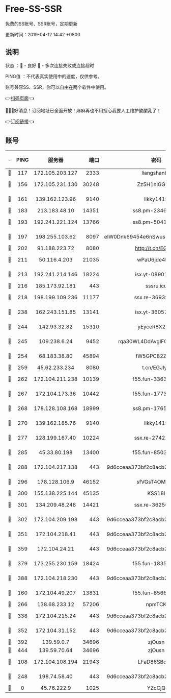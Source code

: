 # Free-SS-SSR

免费的SS账号、SSR账号，定期更新

更新时间：2019-04-12 14:42 +0800

## 说明

状态     ：🙂 - 良好 🙁 - 多次连接失败或连接超时

PING值   ：不代表真实使用中的速度，仅供参考。

账号兼容SS、SSR，你可以自由在两个软件中使用。

👉[扫码页面](https://liesauer.github.io/Free-SS-SSR/)👈

🎉🎉🎉好消息！订阅地址已全面开放！麻麻再也不用担心我要人工维护酸酸乳了！

👉[订阅链接](https://www.liesauer.net/yogurt/subscribe?ACCESS_TOKEN=DAYxR3mMaZAsaqUb)👈

## 账号

|-|PING|服务器|端口|密码|加密方式|区域|
|:----:|:----:|:-----:|-----:|:----:|:----:|:----:|
|🙂|117|172.105.203.127|2333|liangshanbo|chacha20|JP|
|🙂|156|172.105.231.130|30248|Zz5H1nlGGKHx|aes-256-cfb|JP|
|🙂|161|139.162.123.96|9140|likky1415|aes-256-cfb|JP|
|🙂|183|213.183.48.10|14351|ss8.pm-23466973|rc4-md5|RU|
|🙂|193|192.241.221.124|13766|ss8.pm-50410062|aes-256-cfb|US|
|🙂|197|198.255.103.62|8097|eIW0Dnk69454e6nSwuspv9DmS201tQ0D|aes-256-cfb|US|
|🙂|202|91.188.223.72|8080|http://t.cn/EGJIyrl|rc4-md5|RU|
|🙂|211|50.116.4.203|21035|wPaU6jde4NZT|aes-256-cfb|US|
|🙂|213|192.241.214.146|18224|isx.yt-08901257|aes-256-cfb|US|
|🙂|216|185.173.92.181|443|sssru.icu|rc4-md5|RU|
|🙂|218|198.199.109.236|11177|ssx.re-36939019|aes-256-cfb|US|
|🙂|238|162.243.151.85|13141|isx.yt-36057592|aes-256-cfb|US|
|🙂|244|142.93.32.82|15310|yEyceR8X2EVd|aes-256-cfb|GB|
|🙂|245|109.238.6.24|9452|rqa30WL4DdAvgIFG6Fs3znzTa|aes-256-cfb|FR|
|🙂|254|68.183.38.80|45894|fW5GPC82Z97G|aes-256-cfb|GB|
|🙂|259|45.62.233.234|8080|t.cn/EGJIyrl|rc4-md5|CA|
|🙂|262|172.104.211.238|10139|f55.fun-33630162|aes-256-cfb|US|
|🙂|267|172.104.173.36|10442|f55.fun-17732582|aes-256-cfb|SG|
|🙂|268|178.128.108.168|18999|ss8.pm-17655626|aes-256-cfb|SG|
|🙂|270|139.162.185.76|9140|likky1415|aes-256-cfb|DE|
|🙂|277|128.199.167.40|10224|ssx.re-27422632|aes-256-cfb|SG|
|🙂|285|45.33.80.198|13400|f55.fun-85035043|aes-256-cfb|US|
|🙂|288|172.104.217.138|443|9d6cceaa373bf2c8acb22e60b6a58be6|aes-256-cfb|US|
|🙂|296|178.128.106.9|46152|sfVGsT4OMxHC|aes-256-cfb|SG|
|🙂|300|155.138.225.144|45135|KSS18l|rc4-md5|US|
|🙂|301|134.209.48.248|14421|ssx.re-36256299|aes-256-cfb|US|
|🙂|302|172.104.209.198|443|9d6cceaa373bf2c8acb22e60b6a58be6|aes-256-cfb|US|
|🙂|351|172.104.218.41|443|9d6cceaa373bf2c8acb22e60b6a58be6|aes-256-cfb|US|
|🙂|359|172.104.24.21|443|9d6cceaa373bf2c8acb22e60b6a58be6|aes-256-cfb|US|
|🙂|379|173.255.230.159|18424|f55.fun-18352989|aes-256-cfb|US|
|🙂|388|172.104.218.230|443|9d6cceaa373bf2c8acb22e60b6a58be6|aes-256-cfb|US|
|🙂|160|172.104.49.207|13831|f55.fun-85669624|aes-256-cfb|SG|
|🙂|266|138.68.233.12|57206|npmTCK|rc4-md5|US|
|🙂|338|172.104.215.24|443|9d6cceaa373bf2c8acb22e60b6a58be6|aes-256-cfb|US|
|🙂|352|172.104.31.152|443|9d6cceaa373bf2c8acb22e60b6a58be6|aes-256-cfb|US|
|🙂|392|139.59.0.7|34696|zjOusn|chacha20|IN|
|🙂|444|139.59.70.64|34696|zjOusn|chacha20|IN|
|🙁|108|172.104.108.194|21943|LFaD86SBq2lY|aes-256-cfb|JP|
|🙁|248|198.74.58.40|443|9d6cceaa373bf2c8acb22e60b6a58be6|aes-256-cfb|US|
|🙁|0|45.76.222.9|1025|YZcCjQ|rc4-md5|JP|
